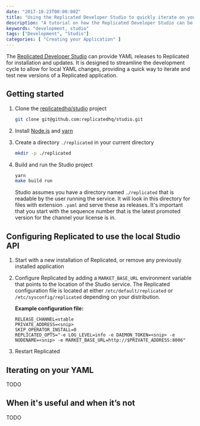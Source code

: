 ```yaml
---
date: "2017-10-23T00:00:00Z"
title: "Using the Replicated Developer Studio to quickly iterate on your YAML"
description: "A tutorial on how the Replicated Developer Studio can be integrated into your Replicated development workflow."
keywords: "development, studio"
tags: ["Development", "Studio"]
categories: [ "Creating your Application" ]
---
```


The [Replicated Developer Studio](https://github.com/replicatedhq/studio) can provide YAML releases to Replicated for installation and updates. It is designed to streamline the development cycle to allow for local YAML changes, providing a quick way to iterate and test new versions of a Replicated application.

## Getting started

1. Clone the [replicatedhq/studio](https://github.com/replicatedhq/studio) project

   ```bash
   git clone git@github.com:replicatedhq/studio.git
   ```

1. Install [Node.js](https://nodejs.org/en/download/) and [yarn](https://yarnpkg.com/lang/en/docs/install/)

1. Create a directory `./replicated` in your current directory

   ```bash
   mkdir -p ./replicated
   ```

1. Build and run the Studio project

   ```bash
   yarn
   make build run
   ```

   Studio assumes you have a directory named `./replicated` that is readable by the user running the service. It will look in this directory for files with extension `.yaml` and serve these as releases. It's important that you start with the sequence number that is the latest promoted version for the channel your license is in.

## Configuring Replicated to use the local Studio API

1. Start with a new installation of Replicated, or remove any previously installed application

1. Configure Replicated by adding a `MARKET_BASE_URL` environment variable that points to the location of the Studio service. The Replicated configuration file is located at either `/etc/default/replicated` or `/etc/sysconfig/replicated` depending on your distribution.

   **Example configuration file:**
   ```
   RELEASE_CHANNEL=stable
   PRIVATE_ADDRESS=<snip>
   SKIP_OPERATOR_INSTALL=0
   REPLICATED_OPTS="-e LOG_LEVEL=info -e DAEMON_TOKEN=<snip> -e NODENAME=<snip> -e MARKET_BASE_URL=http://$PRIVATE_ADDRESS:8006"
   ```
   
1. Restart Replicated

## Iterating on your YAML

TODO

## When it's useful and when it’s not

TODO
